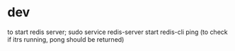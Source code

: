 # dev

to start redis server;
sudo service redis-server start
redis-cli
ping (to check if itrs running, pong should be returned)
